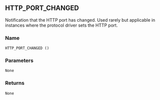 ## HTTP\_PORT\_CHANGED

Notification that the HTTP port has changed. Used rarely but applicable in instances where the protocol driver sets the HTTP port.


### Name

`HTTP_PORT_CHANGED ()`


### Parameters

`None`


### Returns

`None`
